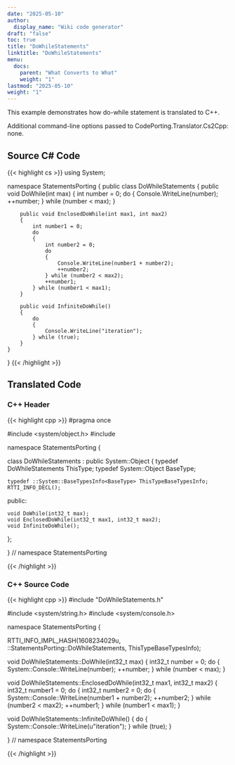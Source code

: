 ```yaml
---
date: "2025-05-10"
author:
  display_name: "Wiki code generator"
draft: "false"
toc: true
title: "DoWhileStatements"
linktitle: "DoWhileStatements"
menu:
  docs:
    parent: "What Converts to What"
    weight: "1"
lastmod: "2025-05-10"
weight: "1"
---
```


This example demonstrates how do-while statement is translated to C++.

Additional command-line options passed to CodePorting.Translator.Cs2Cpp: none.

## Source C# Code ##

{{< highlight cs >}}
using System;

namespace StatementsPorting
{
    public class DoWhileStatements
    {
        public void DoWhile(int max)
        {
            int number = 0;
            do
            {
                Console.WriteLine(number);
                ++number;
            } while (number < max);
        }

        public void EnclosedDoWhile(int max1, int max2)
        {
            int number1 = 0;
            do
            {
                int number2 = 0;
                do
                {
                    Console.WriteLine(number1 + number2);
                    ++number2;
                } while (number2 < max2);
                ++number1;
            } while (number1 < max1);
        }

        public void InfiniteDoWhile()
        {
            do
            {
                Console.WriteLine("iteration");
            } while (true);
        }
    }
}
{{< /highlight >}}

## Translated Code ##

### C++ Header ###

{{< highlight cpp >}}
#pragma once

#include <system/object.h>
#include <cstdint>

namespace StatementsPorting {

class DoWhileStatements : public System::Object
{
    typedef DoWhileStatements ThisType;
    typedef System::Object BaseType;
    
    typedef ::System::BaseTypesInfo<BaseType> ThisTypeBaseTypesInfo;
    RTTI_INFO_DECL();
    
public:

    void DoWhile(int32_t max);
    void EnclosedDoWhile(int32_t max1, int32_t max2);
    void InfiniteDoWhile();
    
};

} // namespace StatementsPorting



{{< /highlight >}}

### C++ Source Code ###

{{< highlight cpp >}}
#include "DoWhileStatements.h"

#include <system/string.h>
#include <system/console.h>

namespace StatementsPorting {

RTTI_INFO_IMPL_HASH(1608234029u, ::StatementsPorting::DoWhileStatements, ThisTypeBaseTypesInfo);

void DoWhileStatements::DoWhile(int32_t max)
{
    int32_t number = 0;
    do
    {
        System::Console::WriteLine(number);
        ++number;
    } while (number < max);
}

void DoWhileStatements::EnclosedDoWhile(int32_t max1, int32_t max2)
{
    int32_t number1 = 0;
    do
    {
        int32_t number2 = 0;
        do
        {
            System::Console::WriteLine(number1 + number2);
            ++number2;
        } while (number2 < max2);
        ++number1;
    } while (number1 < max1);
}

void DoWhileStatements::InfiniteDoWhile()
{
    do
    {
        System::Console::WriteLine(u"iteration");
    } while (true);
}

} // namespace StatementsPorting

{{< /highlight >}}

